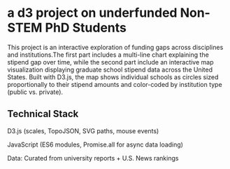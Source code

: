 # a d3 project on underfunded Non-STEM PhD Students

This project is an interactive exploration of funding gaps across disciplines and institutions.The first part includes a multi-line chart explaining the stipend gap over time, while the second part include an interactive map visualization displaying graduate school stipend data across the United States. Built with D3.js, the map shows individual schools as circles sized proportionally to their stipend amounts and color-coded by institution type (public vs. private).

## Technical Stack

D3.js (scales, TopoJSON, SVG paths, mouse events)

JavaScript (ES6 modules, Promise.all for async data loading)

Data: Curated from university reports + U.S. News rankings
